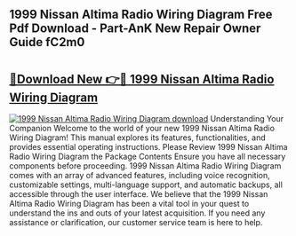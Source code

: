 ## 1999 Nissan Altima Radio Wiring Diagram Free Pdf Download - Part-AnK New Repair Owner Guide fC2m0

# <h2><a href="http://dfn09d.blite.top/?on=1999+Nissan+Altima+Radio+Wiring+Diagram">🔗Download New 👉🔴 1999 Nissan Altima Radio Wiring Diagram</a></h2>

[![1999 Nissan Altima Radio Wiring Diagram download](https://i.imgur.com/lujVjoI.png)](http://dfn09d.blite.top/?on=1999+Nissan+Altima+Radio+Wiring+Diagram)
Understanding Your Companion Welcome to the world of your new 1999 Nissan Altima Radio Wiring Diagram! This manual explores its features, functionalities, and provides essential operating instructions. Please Review 1999 Nissan Altima Radio Wiring Diagram the Package Contents Ensure you have all necessary components before proceeding. 1999 Nissan Altima Radio Wiring Diagram comes with an array of advanced features, including voice recognition, customizable settings, multi-language support, and automatic backups, all accessible through the user interface. We believe that the 1999 Nissan Altima Radio Wiring Diagram has been a vital tool in your quest to understand the ins and outs of your latest acquisition. If you need any assistance or clarification, our customer service team is here to help.
